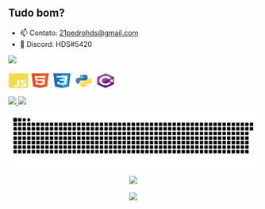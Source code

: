 ## Tudo bom?

- 📫 Contato: 21pedrohds@gmail.com
- 💎 Discord: HDS#5420

<img src="https://discord.c99.nl/widget/theme-3/239158873171165184.png"/>

</div>
<div style="display: inline_block"><br>
  <img align="center" alt="MGS-Js" height="30" width="40" src="https://raw.githubusercontent.com/devicons/devicon/master/icons/javascript/javascript-plain.svg">
  <img align="center" alt="MGS-HTML" height="30" width="40" src="https://raw.githubusercontent.com/devicons/devicon/master/icons/html5/html5-original.svg">
  <img align="center" alt="MGS-CSS" height="30" width="40" src="https://raw.githubusercontent.com/devicons/devicon/master/icons/css3/css3-original.svg">
  <img align="center" alt="MGS-Python" height="30" width="40" src="https://raw.githubusercontent.com/devicons/devicon/master/icons/python/python-original.svg">
  <img align="center" alt="MGS-Csharp" height="30" width="40" src="https://raw.githubusercontent.com/devicons/devicon/master/icons/csharp/csharp-original.svg">
</div>

</br>

<div>
  <a href="https://github.com/MGS-BR">
  <img height="120em" src="https://github-readme-stats.vercel.app/api?username=MGS-BR&show_icons=true&theme=github_dark&include_all_commits=true&count_private=true"/>
  <img height="120em" src="https://github-readme-stats.vercel.app/api/top-langs/?username=MGS-BR&layout=compact&langs_count=7&theme=github_dark"/>
</div>
  
![Snake animation](https://github.com/MGS-BR/MGS-BR/blob/output/github-contribution-grid-snake.svg)

<div>
  <div align="center">
    <a href="https://top.gg/bot/783035541611610113" target="_blank">
  <img src="https://top.gg/api/widget/owner/783035541611610113.svg">
</a>
</div>
  
<p>
  <p align="center">
  <img src="https://komarev.com/ghpvc/?username=MGS-BR&color=grey">
</p>  
